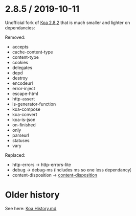 2.8.5 / 2019-10-11
==================

Unofficial fork of [Koa 2.8.2](https://github.com/koajs/koa) that is much smaller and lighter on dependancies:

Removed:
  * accepts
  * cache-content-type
  * content-type
  * cookies
  * delegates
  * depd
  * destroy
  * encodeurl
  * error-inject
  * escape-html
  * http-assert
  * is-generator-function
  * koa-compose
  * koa-convert
  * koa-is-json
  * on-finished
  * only
  * parseurl
  * statuses
  * vary
  
Replaced:
  * http-errors -> http-errors-lite
  * debug -> debug-ms (includes ms so one less dependancy)
  * content-disposition -> [content-disposition](https://github.com/jharrilim/content-disposition/commit/572383f01c83ea237beb46a307eb6748394f4f92)

Older history
=============

See here: [Koa History.md](https://github.com/koajs/koa/blob/master/History.md)
